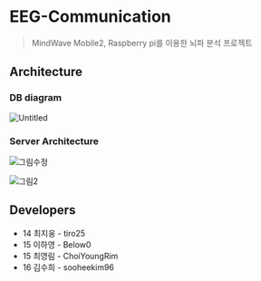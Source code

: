 # EEG-Communication
> MindWave Mobile2, Raspberry pi를 이용한 뇌파 분석 프로젝트

## Architecture
### DB diagram
![Untitled](https://user-images.githubusercontent.com/53803114/77825475-eb752e80-714c-11ea-9fd3-9f6662b0b262.png)

### Server Architecture

![그림수정](https://user-images.githubusercontent.com/53803114/77825494-0d6eb100-714d-11ea-8108-459339cbffd5.png)

![그림2](https://user-images.githubusercontent.com/53803114/77825504-20818100-714d-11ea-8ee3-756897376b95.png)

## Developers
* 14 최지웅 - tiro25
* 15 이하영 - Below0
* 15 최영림 - ChoiYoungRim
* 16 김수희 - sooheekim96
